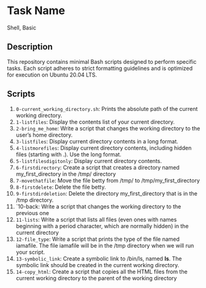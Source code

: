 # Task Name
Shell, Basic

## Description

This repository contains minimal Bash scripts designed to perform specific tasks. Each script adheres to strict formatting guidelines and is optimized for execution on Ubuntu 20.04 LTS.

## Scripts

1.  `0-current_working_directory.sh`: Prints the absolute path of the current working directory.
2.  `1-listfiles`: Display the contents list of your current directory.
3.  `2-bring_me_home`: Write a script that changes the working directory to the user’s home directory.
4.  `3-listfiles`: Display current directory contents in a long format.
5.  `4-listmorefiles`: Display current directory contents, including hidden files (starting with .). Use the long format.
6.  `5-listfilesdigitonly`: Display current directory contents.
7.  `6-firstdirectory`: Create a script that creates a directory named my_first_directory in the /tmp/ directory
8.  `7-movethatfile`: Move the file betty from /tmp/ to /tmp/my_first_directory
9.  `8-firstdelete`: Delete the file betty.
10. `9-firstdirdeletion`: Delete the directory my_first_directory that is in the /tmp directory.
11. `10-back: Write a script that changes the working directory to the previous one
12. `11-lists`: Write a script that lists all files (even ones with names beginning with a period character, which are normally hidden) in the current directory
13. `12-file_type`: Write a script that prints the type of the file named iamafile. The file iamafile will be in the /tmp directory when we will run your script.
14. `13-symbolic_link`: Create a symbolic link to /bin/ls, named __ls__. The symbolic link should be created in the current working directory.
15. `14-copy_html`: Create a script that copies all the HTML files from the current working directory to the parent of the working directory
